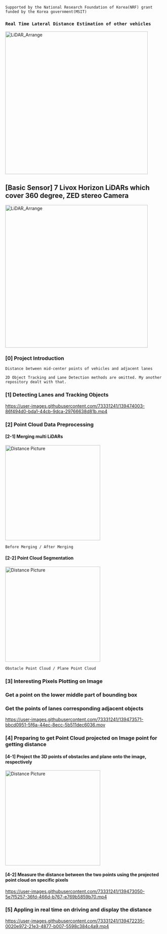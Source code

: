`Supported by the National Research Foundation of Korea(NRF) grant funded by the Korea government(MSIT)`

### `Real Time Lateral Distance Estimation of other vehicles`

<img width="450" alt="LiDAR_Arrange" src="https://user-images.githubusercontent.com/73331241/140094544-b9ef6080-121a-44b9-ad79-0d5e1e841e77.jpeg">

## [Basic Sensor] 7 Livox Horizon LiDARs which cover 360 degree, ZED stereo Camera
<img width="450" alt="LiDAR_Arrange" src="https://user-images.githubusercontent.com/73331241/139469477-5e33ac45-71a2-47df-b833-db787c210d53.jpg">

### [0] Project Introduction

`Distance between mid-center points of vehicles and adjacent lanes`

`2D Object Tracking and Lane Detection methods are omitted. My another repository dealt with that.`

### [1] Detecting Lanes and Tracking Objects

https://user-images.githubusercontent.com/73331241/139474003-86f494d0-bda1-44cb-9dca-29766638d81b.mp4

### [2] Point Cloud Data Preprocessing

#### [2-1] Merging multi LiDARs

<img width="300" alt="Distance Picture" src="https://user-images.githubusercontent.com/73331241/140095391-57a5bc40-38da-445e-9c62-de1a6c5f790a.jpeg">

`Before Merging / After Merging`

#### [2-2] Point Cloud Segmentation

<img width="300" alt="Distance Picture" src="https://user-images.githubusercontent.com/73331241/140095450-6cfeb750-521e-41d6-b9aa-f08487e7f30e.jpeg">

`Obstacle Point Cloud / Plane Point Cloud`

### [3] Interesting Pixels Plotting on Image

### Get a point on the lower middle part of bounding box

### Get the points of lanes corresponding adjacent objects

https://user-images.githubusercontent.com/73331241/139473571-bbcd0951-5f6a-44ec-8ecc-5b511dec6036.mov

### [4] Preparing to get Point Cloud projected on Image point for getting distance

#### [4-1] Project the 3D points of obstacles and plane onto the image, respectively

<img width="300" alt="Distance Picture" src="https://user-images.githubusercontent.com/73331241/140095109-bf828129-b8e8-43d7-8cba-02e87a5b9a08.jpeg">


#### [4-2] Measure the distance between the two points using the projected point cloud on specific pixels

https://user-images.githubusercontent.com/73331241/139473050-5e7f5257-36fd-466d-b767-e769b5859b70.mp4

### [5] Appling in real time on driving and display the distance


https://user-images.githubusercontent.com/73331241/139472235-0020e972-21e3-4877-b007-5598c384c4a9.mp4


<!--
# 코드 움직임
1. 카메라와 라이다 작동시키기
2. 오브젝트 디텍션
3.
최종 : distance_esitmation.cpp
-->
